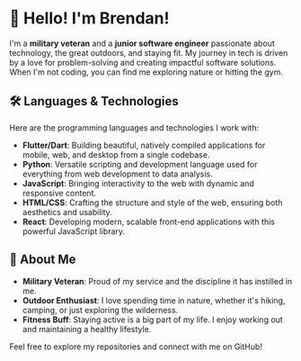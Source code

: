# 👋 Hello! I'm Brendan!

I'm a **military veteran** and a **junior software engineer** passionate about technology, the great outdoors, and staying fit. My journey in tech is driven by a love for problem-solving and creating impactful software solutions. When I'm not coding, you can find me exploring nature or hitting the gym.

## 🛠️ Languages & Technologies

Here are the programming languages and technologies I work with:

- **Flutter/Dart**: Building beautiful, natively compiled applications for mobile, web, and desktop from a single codebase.
- **Python**: Versatile scripting and development language used for everything from web development to data analysis.
- **JavaScript**: Bringing interactivity to the web with dynamic and responsive content.
- **HTML/CSS**: Crafting the structure and style of the web, ensuring both aesthetics and usability.
- **React**: Developing modern, scalable front-end applications with this powerful JavaScript library.

## 🌟 About Me

- **Military Veteran**: Proud of my service and the discipline it has instilled in me.
- **Outdoor Enthusiast**: I love spending time in nature, whether it's hiking, camping, or just exploring the wilderness.
- **Fitness Buff**: Staying active is a big part of my life. I enjoy working out and maintaining a healthy lifestyle.

Feel free to explore my repositories and connect with me on GitHub!
